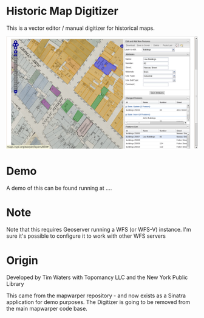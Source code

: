Historic Map Digitizer
====

This is a vector editor / manual digitizer for historical maps.

![Screenshot of NYPL Map Digitizer](https://github.com/timwaters/digitizer/raw/master/NYPL_screenshot.png "Screenshot of NYPL Map Digitizer")

Demo
====

A demo of this can be found running at ....


Note
====

Note that this requires Geoserver running a WFS (or WFS-V) instance. I'm sure it's possible to configure it to work with other WFS servers 

Origin
====
Developed by Tim Waters with Topomancy LLC and the New York Public Library

This came from the mapwarper repository - and now exists as a Sinatra application for demo purposes.
The Digitizer is going to be removed from the main mapwarper code base.
